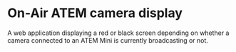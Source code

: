 # On-Air ATEM camera display

A web application displaying a red or black screen depending on whether a camera connected to an ATEM Mini is currently broadcasting or not.
